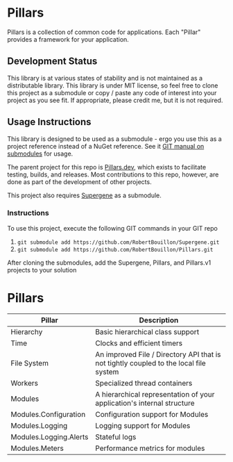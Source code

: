 ﻿# Pillars

Pillars is a collection of common code for applications. Each "Pillar" provides a framework for your 
application.

## Development Status
This library is at various states of stability and is not maintained as a distributable library. 
This library is under MIT license, so feel free to clone this project as a submodule or copy / paste 
any code of interest into your project as you see fit. If appropriate, please credit me, but it is 
not required.

## Usage Instructions
This library is designed to be used as a submodule - ergo you use this as a project reference instead of
a NuGet reference. See it [GIT manual on submodules](https://git-scm.com/book/en/v2/Git-Tools-Submodules) 
for usage.

The parent project for this repo is [Pillars.dev](https://github.com/RobertBouillon/Pillars.Dev), which exists
to facilitate testing, builds, and releases. Most contributions to this repo, however, are done as part of
the development of other projects.

This project also requires [Supergene](https://github.com/RobertBouillon/Supergene) as a submodule.

### Instructions
To use this project, execute the following GIT commands in your GIT repo

1. `git submodule add https://github.com/RobertBouillon/Supergene.git`
2. `git submodule add https://github.com/RobertBouillon/Pillars.git`

After cloning the submodules, add the Supergene, Pillars, and Pillars.v1 projects to your solution


# Pillars

| Pillar | Description |
|-|-|
| Hierarchy | Basic hierarchical class support | 
| Time | Clocks and efficient timers |
| File System | An improved File / Directory API that is not tightly coupled to the local file system|
| Workers | Specialized thread containers |
| Modules | A hierarchical representation of your application's internal structure |
| Modules.Configuration | Configuration support for Modules |
| Modules.Logging | Logging support for Modules |
| Modules.Logging.Alerts | Stateful logs |
| Modules.Meters | Performance metrics for modules |

